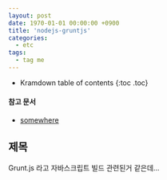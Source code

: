 ```yaml
---
layout: post
date: 1970-01-01 00:00:00 +0900
title: 'nodejs-gruntjs'
categories:
  - etc
tags:
  - tag me
---
```


* Kramdown table of contents
{:toc .toc}

#### 참고 문서

- [somewhere](/somewhere)

## 제목

Grunt.js 라고 자바스크립트 빌드 관련된거 같은데...
